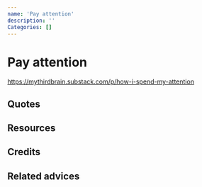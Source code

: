 ```yaml
---
name: 'Pay attention'
description: ''
Categories: []
---
```

# Pay attention

https://mythirdbrain.substack.com/p/how-i-spend-my-attention
## Quotes

## Resources

## Credits

## Related advices

